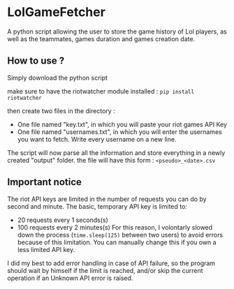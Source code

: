 # LolGameFetcher
A python script allowing the user to store the game history of Lol players, as well as the teammates, games duration and games creation date.

## How to use ? 
Simply download the python script

make sure to have the riotwatcher module installed : 
`pip install riotwatcher`

then create two files in the directory :
- One file named "key.txt", in which you will paste your riot games API Key
- One file named "usernames.txt", in which you will enter the usernames you want to fetch. Write every username on a new line.

The script will now parse all the information and store everything in a newly created "output" folder.
the file will have this form : 
`<pseudo>_<date>.csv`

## Important notice

The riot API keys are limited in the number of requests you can do by second and minute.
The basic, temporary API key is limited to:
- 20 requests every 1 seconds(s)
- 100 requests every 2 minutes(s)
For this reason, I volontarly slowed down the process (`time.sleep(125)` between two users) to avoid errors because of this limitation.
You can manually change this if you own a less limited API key.

I did my best to add error handling in case of API failure, so the program should wait by himself if the limit is reached, and/or skip the current operation if an Unknown API error is raised.
